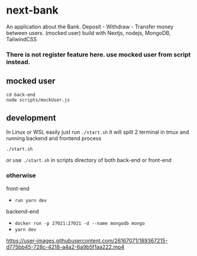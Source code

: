 # next-bank
An application about the Bank. Deposit - Withdraw - Transfer money between users. (mocked user) build with Nextjs, nodejs, MongoDB, TailwindCSS

### There is not register feature here. use mocked user from script instead.

## mocked user 
```
cd back-end
node scripts/mockUser.js
```

## development
In Linux or WSL easily just run `./start.sh` it will split 2 terminal in tmux and running backend and frontend process
```
./start.sh
```
or use `./start.sh` in scripts directory of both back-end or front-end

### otherwise 
front-end 
- `run yarn dev`

backend-end 
- `docker run -p 27021:27021 -d --name mongodb mongo`
- `yarn dev`

https://user-images.githubusercontent.com/26167071/189367215-d775bb45-728c-4218-a4a2-6a9b5f1aa222.mp4

